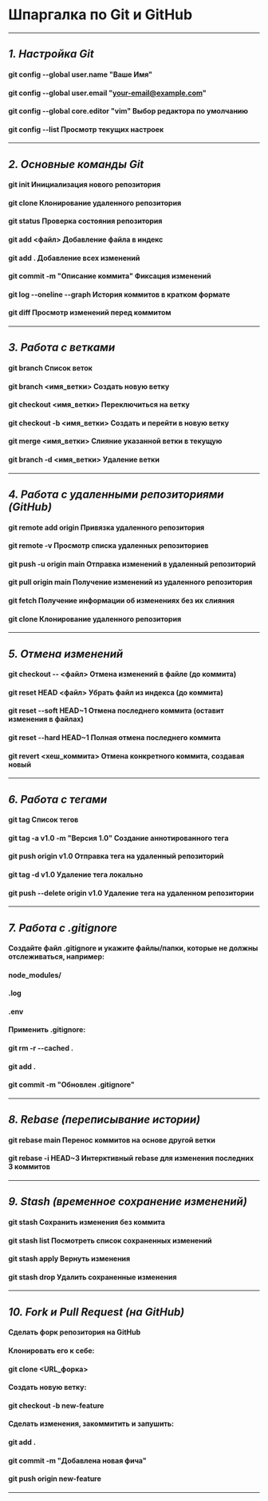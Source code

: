 # Шпаргалка по Git и GitHub
---
## *1. Настройка Git*
#### git config --global user.name "Ваше Имя"  
#### git config --global user.email "your-email@example.com"  
#### git config --global core.editor "vim" Выбор редактора по умолчанию  
#### git config --list Просмотр текущих настроек  
---
## *2. Основные команды Git*
#### git init Инициализация нового репозитория  
#### git clone <URL> Клонирование удаленного репозитория  
#### git status Проверка состояния репозитория  
#### git add <файл> Добавление файла в индекс  
#### git add . Добавление всех изменений  
#### git commit -m "Описание коммита" Фиксация изменений  
#### git log --oneline --graph История коммитов в кратком формате  
#### git diff Просмотр изменений перед коммитом  
---
## *3. Работа с ветками*
#### git branch Список веток  
#### git branch <имя_ветки> Создать новую ветку  
#### git checkout <имя_ветки> Переключиться на ветку  
#### git checkout -b <имя_ветки> Создать и перейти в новую ветку  
#### git merge <имя_ветки> Слияние указанной ветки в текущую  
#### git branch -d <имя_ветки> Удаление ветки  
---
## *4. Работа с удаленными репозиториями (GitHub)*
#### git remote add origin <URL> Привязка удаленного репозитория  
#### git remote -v Просмотр списка удаленных репозиториев  
#### git push -u origin main Отправка изменений в удаленный репозиторий  
#### git pull origin main Получение изменений из удаленного репозитория  
#### git fetch Получение информации об изменениях без их слияния  
#### git clone <URL> Клонирование удаленного репозитория  
---
## *5. Отмена изменений*
#### git checkout -- <файл> Отмена изменений в файле (до коммита)  
#### git reset HEAD <файл> Убрать файл из индекса (до коммита)  
#### git reset --soft HEAD~1 Отмена последнего коммита (оставит изменения в файлах)  
#### git reset --hard HEAD~1 Полная отмена последнего коммита  
#### git revert <хеш_коммита> Отмена конкретного коммита, создавая новый  
---
## *6. Работа с тегами*
#### git tag Список тегов  
#### git tag -a v1.0 -m "Версия 1.0" Создание аннотированного тега  
#### git push origin v1.0 Отправка тега на удаленный репозиторий  
#### git tag -d v1.0 Удаление тега локально  
#### git push --delete origin v1.0 Удаление тега на удаленном репозитории  
---
## *7. Работа с .gitignore*
#### Создайте файл .gitignore и укажите файлы/папки, которые не должны отслеживаться, например:
#### node_modules/  
#### .log  
#### .env  
#### Применить .gitignore:  
#### git rm -r --cached .  
#### git add .  
#### git commit -m "Обновлен .gitignore"  
---
## *8. Rebase (переписывание истории)*
#### git rebase main Перенос коммитов на основе другой ветки  
#### git rebase -i HEAD~3 Интерктивный rebase для изменения последних 3 коммитов  
---
## *9. Stash (временное сохранение изменений)*
#### git stash Сохранить изменения без коммита  
#### git stash list Посмотреть список сохраненных изменений  
#### git stash apply Вернуть изменения  
#### git stash drop Удалить сохраненные изменения  
---
## *10. Fork и Pull Request (на GitHub)*
#### Сделать форк репозитория на GitHub  
#### Клонировать его к себе:  
#### git clone <URL_форка>  
#### Создать новую ветку:  
#### git checkout -b new-feature  
#### Сделать изменения, закоммитить и запушить:  
#### git add .  
#### git commit -m "Добавлена новая фича"  
#### git push origin new-feature  
---